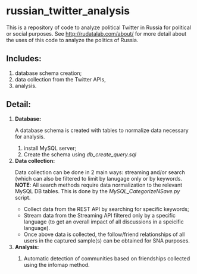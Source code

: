 # russian_twitter_analysis
This is a repository of code to analyze political Twitter in Russia for political or social purposes. See http://rudatalab.com/about/ for more detail about the uses of this code to analyze the politics of Russia.

<h2>Includes:</h2>
<ol>
  <li>database schema creation;</li>
  <li>data collection from the Twitter APIs,</li>
  <li>analysis.</li>
</ol>

<h2>Detail:</h2> 
<ol>
  <li><b>Database:</b></li>
  <p>A database schema is created with tables to normalize data necessary for analysis.</p>
  <ol>
    <li>install MySQL server;</li>
    <li>Create the schema using <i>db_create_query.sql</i></li>
  </ol>
  <li><b>Data collection:</b></li>
  <p>Data collection can be done in 2 main ways: streaming and/or search (which can also be filtered to limit by lanugage only or by keywords. <b>NOTE</b>: All search methods require data normalization to the relevant MySQL DB tables. This is done by the <i>MySQL_CategorizeNSave.py</i> script.</p>
  <ul>
    <li>Collect data from the REST API by searching for specific keywords;</li>
    <li>Stream data from the Streaming API filtered only by a specific language (to get an overall impact of all discussions in a speicific language).</li>
    <li>Once above data is collected, the follow/friend relationships of all users in the captured sample(s) can be obtained for SNA purposes.</li>
  </ul>
  <li><b>Analysis:</b></li>
  <ol>
    <li>Automatic detection of communities based on friendships collected using the infomap method.</li>
  </ol>
</ol>
